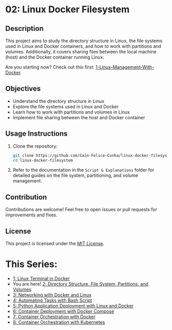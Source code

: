 # 02: Linux Docker Filesystem

## Description

This project aims to study the directory structure in Linux, the file systems used in Linux and Docker containers, and how to work with partitions and volumes. Additionally, it covers sharing files between the local machine (host) and the Docker container running Linux.

Are you starting now? Check out this first: [1-Linux-Management-With-Docker](https://github.com/Caio-Felice-Cunha/Linux-Operating-System-Docker-and-Kubernetes/tree/main/01-Linux-Management-With-Docker).

## Objectives

- Understand the directory structure in Linux
- Explore the file systems used in Linux and Docker
- Learn how to work with partitions and volumes in Linux
- Implement file sharing between the host and Docker container

## Usage Instructions

1. Clone the repository:
    ```sh
    git clone https://github.com/Caio-Felice-Cunha/linux-docker-filesystem.git
    cd linux-docker-filesystem
    ```

4. Refer to the documentation in the `Script & Explanations` folder for detailed guides on the file system, partitioning, and volume management.

## Contribution

Contributions are welcome! Feel free to open issues or pull requests for improvements and fixes.

## License

This project is licensed under the [MIT License](LICENSE).

# This Series:
- [1: Linux Terminal in Docker](https://github.com/Caio-Felice-Cunha/Linux-Operating-System-Docker-and-Kubernetes/tree/main/01-Linux-Management-With-Docker)
- You are here! [2: Directory Structure, File System, Partitions, and Volumes](https://github.com/Caio-Felice-Cunha/Linux-Operating-System-Docker-and-Kubernetes/tree/main/02-Linux-Docker-Filesystem)
- [3: Networking with Docker and Linux](https://github.com/Caio-Felice-Cunha/Linux-Operating-System-Docker-and-Kubernetes/tree/main/03%20-%20Networking%20with%20Docker%20and%20Linux)
- [4: Automating Tasks with Bash Script](https://github.com/Caio-Felice-Cunha/Linux-Operating-System-Docker-and-Kubernetes/tree/main/04%20-%20CreatingBash%20Scripts%20for%20Automation)
- [5: Python Application Deployment with Linux and Docker](https://github.com/Caio-Felice-Cunha/Linux-Operating-System-Docker-and-Kubernetes/tree/main/05%20-%20Deploying%20Python%20Applications%20with%20Linux%20and%20Docker)
- [6: Container Deployment with Docker Compose](https://github.com/Caio-Felice-Cunha/Linux-Operating-System-Docker-and-Kubernetes/tree/main/06%20-%20Container%20Deployment%20with%20Docker%20Compose)
- [7: Container Orchestration with Docker](https://github.com/Caio-Felice-Cunha/Linux-Operating-System-Docker-and-Kubernetes/tree/main/07%20-%20Docker%20Container%20Orchestration)
- [8: Container Orchestration with Kubernetes](https://github.com/Caio-Felice-Cunha/Linux-Operating-System-Docker-and-Kubernetes/tree/main/08%20-%20Container%20Orchestration%20with%20Kubernetes)
